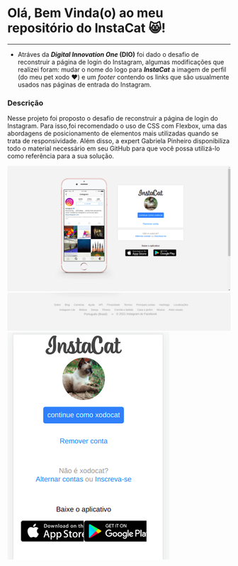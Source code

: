 # Olá, Bem Vinda(o) ao meu repositório do InstaCat :smile_cat:!
____
 - Atráves da ***Digital Innovation One* (DIO)** foi dado o desafio de reconstruir a página de login do Instagram, algumas modificações que realizei foram: mudar o nome do logo para ***InstaCat*** a imagem de perfil (do meu pet xodo :heart:) e um *footer* contendo os links que são usualmente usados nas páginas de entrada do Instagram.

### Descrição
<p>Nesse projeto foi proposto o desafio de reconstruir a página de login do Instagram. Para isso,foi recomendado o uso de CSS com Flexbox, uma das abordagens de posicionamento de elementos mais utilizadas quando se trata de responsividade. Além disso, a expert Gabriela Pinheiro disponibiliza todo o material necessário em seu GitHub para que você possa utilizá-lo como referência para a sua solução. </p>

![Instacat página de login telas grandes](/img/instacat-print.png)
![Instacat página de login footer](/img/instacat-print-3.png)
![Instacat página de login telas pequenas](/img/instacat-print-2.png#center)


<style>
    img[src*='#center']{
        display: block;
        margin: auto 0;
    }
</style>